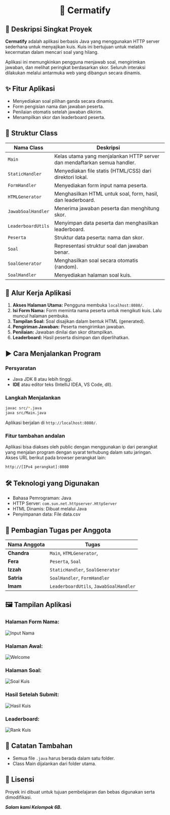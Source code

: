 <h1 align="center">📘 Cermatify</h1>

## 📝 Deskripsi Singkat Proyek

**Cermatify** adalah aplikasi berbasis Java yang menggunakan HTTP server sederhana untuk menyajikan kuis. Kuis ini bertujuan untuk melatih kecermatan dalam mencari soal yang hilang.

Aplikasi ini memungkinkan pengguna menjawab soal, mengirimkan jawaban, dan melihat peringkat berdasarkan skor. Seluruh interaksi dilakukan melalui antarmuka web yang dibangun secara dinamis.

## ✨ Fitur Aplikasi

-   Menyediakan soal pilihan ganda secara dinamis.
-   Form pengisian nama dan jawaban peserta.
-   Penilaian otomatis setelah jawaban dikirim.
-   Menampilkan skor dan leaderboard peserta.

## 🧱 Struktur Class

| Nama Class         | Deskripsi                                                                |
| ------------------ | ------------------------------------------------------------------------ |
| `Main`             | Kelas utama yang menjalankan HTTP server dan mendaftarkan semua handler. |
| `StaticHandler`    | Menyediakan file statis (HTML/CSS) dari direktori lokal.                 |
| `FormHandler`      | Menyediakan form input nama peserta.                                     |
| `HTMLGenerator`    | Menghasilkan HTML untuk soal, form, hasil, dan leaderboard.              |
| `JawabSoalHandler` | Menerima jawaban peserta dan menghitung skor.                            |
| `LeaderboardUtils` | Menyimpan data peserta dan menghasilkan leaderboard.                     |
| `Peserta`          | Struktur data peserta: nama dan skor.                                    |
| `Soal`             | Representasi struktur soal dan jawaban benar.                            |
| `SoalGenerator`    | Menghasilkan soal secara otomatis (random).                              |
| `SoalHandler`      | Menyediakan halaman soal kuis.                                           |

## 🔄 Alur Kerja Aplikasi

1. **Akses Halaman Utama:** Pengguna membuka `localhost:8080/`.
2. **Isi Form Nama:** Form meminta nama peserta untuk mengikuti kuis. Lalu muncul halaman pembuka.
3. **Tampilan Soal:** Soal disajikan dalam bentuk HTML (generated).
4. **Pengiriman Jawaban:** Peserta mengirimkan jawaban.
5. **Penilaian:** Jawaban dinilai dan skor ditampilkan.
6. **Leaderboard:** Hasil peserta disimpan dan diperlihatkan.

## ▶️ Cara Menjalankan Program

### Persyaratan

-   Java JDK 8 atau lebih tinggi.
-   **IDE** atau editor teks (IntelliJ IDEA, VS Code, dll).

### Langkah Menjalankan

```bash
javac src/*.java
java src/Main.java
```

Aplikasi berjalan di `http://localhost:8080/`.

### Fitur tambahan andalan

Aplikasi bisa diakses oleh public dengan menggunakan ip dari perangkat yang menjalan program dengan syarat terhubung dalam satu jaringan. Akses URL berikut pada browser perangkat lain:

`http://[IPv4 perangkat]:8080`

## 🛠️ Teknologi yang Digunakan

-   Bahasa Pemrograman: Java
-   HTTP Server: `com.sun.net.httpserver.HttpServer`
-   HTML Dinamis: Dibuat melalui Java
-   Penyimpanan data: File data.csv

## 👥 Pembagian Tugas per Anggota

| Nama Anggota | Tugas                                  |
| ------------ | -------------------------------------- |
| **Chandra**  | `Main`, `HTMLGenerator`,               |
| **Fera**     | `Peserta`, `Soal`                      |
| **Izzah**    | `StaticHandler`, `SoalGenerator`       |
| **Satria**   | `SoalHandler`, `FormHandler`           |
| **Imam**     | `LeaderboardUtils`, `JawabSoalHandler` |

## 🖼️ Tampilan Aplikasi

### Halaman Form Nama:

![Input Nama](img/nama.jpg)

### Halaman Awal:

![Welcome](img/welcome.jpg)

### Halaman Soal:

![Soal Kuis](img/soal.jpg)

### Hasil Setelah Submit:

![Hasil Kuis](img/hasil.jpg)

### Leaderboard:

![Rank Kuis](img\leader.jpg)

## 📂 Catatan Tambahan

-   Semua file `.java` harus berada dalam satu folder.
-   Class Main dijalankan dari folder utama.

## 📄 Lisensi

Proyek ini dibuat untuk tujuan pembelajaran dan bebas digunakan serta dimodifikasi.

_**Salam kami Kelompok 6B.**_
